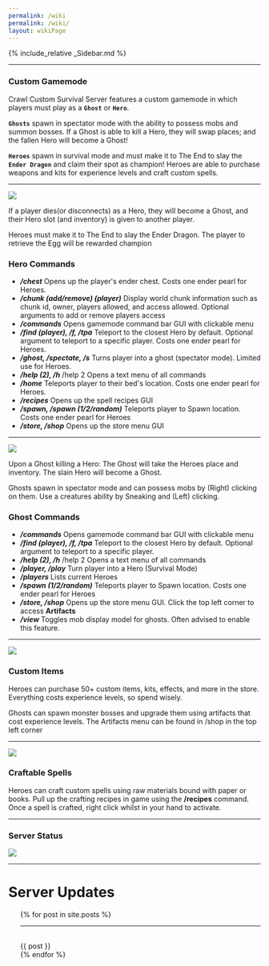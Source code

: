 ```yaml
---
permalink: /wiki
permalink: /wiki/
layout: wikiPage
---
```


{% include_relative _Sidebar.md %}

* * *
### Custom Gamemode

Crawl Custom Survival Server features a custom gamemode in which players must play as a **`Ghost`** or **`Hero`**.

**`Ghosts`** spawn in spectator mode with the ability to possess mobs and summon bosses. If a Ghost is able to kill a Hero, they will swap places; and the fallen Hero will become a Ghost!

**`Heroes`** spawn in survival mode and must make it to The End to slay the **`Ender Dragon`** and claim their spot as champion! Heroes are able to purchase weapons and kits for experience levels and craft custom spells.

* * *
![](https://www.crawl-survival.com/assets/Up+to+10+Heroes.png)

If a player dies(or disconnects) as a Hero, they will become a Ghost, and their Hero slot (and inventory) is given to another player.

Heroes must make it to The End to slay the Ender Dragon. The player to retrieve the Egg will be rewarded champion

### Hero Commands

*   **_/chest_** Opens up the player's ender chest. Costs one ender pearl for Heroes.
*   **_/chunk (add/remove) (player)_** Display world chunk information such as chunk id, owner, players allowed, and access allowed. Optional arguments to add or remove players access
*   **_/commands_** Opens gamemode command bar GUI with clickable menu
*   **_/find (player), /f, /tpa_** Teleport to the closest Hero by default. Optional argument to teleport to a specific player. Costs one ender pearl for Heroes.
*   **_/ghost, /spectate, /s_** Turns player into a ghost (spectator mode). Limited use for Heroes.
*   **_/help (2), /h_** /help 2 Opens a text menu of all commands
*   **_/home_** Teleports player to their bed's location. Costs one ender pearl for Heroes.
*   **_/recipes_** Opens up the spell recipes GUI
*   **_/spawn, /spawn (1/2/random)_** Teleports player to Spawn location. Costs one ender pearl for Heroes
*   **_/store, /shop_** Opens up the store menu GUI

* * *
![](https://www.crawl-survival.com/assets/Up+to+30+Ghosts.png)

Upon a Ghost killing a Hero: The Ghost will take the Heroes place and inventory. The slain Hero will become a Ghost.

Ghosts spawn in spectator mode and can possess mobs by (Right) clicking on them. Use a creatures ability by Sneaking and (Left) clicking.

### Ghost Commands

*   **_/commands_** Opens gamemode command bar GUI with clickable menu
*   **_/find (player), /f, /tpa_** Teleport to the closest Hero by default. Optional argument to teleport to a specific player.
*   **_/help (2), /h_** /help 2 Opens a text menu of all commands
*   **_/player, /play_** Turn player into a Hero (Survival Mode)
*   **_/players_** Lists current Heroes
*   **_/spawn (1/2/random)_** Teleports player to Spawn location. Costs one ender pearl for Heroes
*   **_/store, /shop_** Opens up the store menu GUI. Click the top left corner to access **Artifacts**
*   **_/view_** Toggles mob display model for ghosts. Often advised to enable this feature.

* * *
![](https://www.crawl-survival.com/assets/Custom+artifacts+&+items.png)

### Custom Items

Heroes can purchase 50+ custom items, kits, effects, and more in the store. Everything costs experience levels, so spend wisely.

Ghosts can spawn monster bosses and upgrade them using artifacts that cost experience levels. The Artifacts menu can be found in /shop in the top left corner

* * *
![](https://www.crawl-survival.com/assets/Using+craftable+spells.png)

### Craftable Spells

Heroes can craft custom spells using raw materials bound with paper or books. Pull up the crafting recipes in game using the **/recipes** command. Once a spell is crafted, right click whilst in your hand to activate.

* * *
### Server Status

![](https://camo.githubusercontent.com/5032f4f77c432e23d79f3f3cc30d35cbaa7438a76efda32f89997e6a975fcc08/687474703a2f2f7374617475732e6d636c6976652e65752f4d696e656372616674253230312e31362e332532304a61766125323045646974696f6e2f706c61792e637261776c2d737572766976616c2e636f6d2f32353536352f62616e6e65722e706e67?raw=true)

* * *
# Server Updates
<html>
<ul>
  {% for post in site.posts %}
    <hr><br> {{ post }} <br>
  {% endfor %}
</ul>
</html>